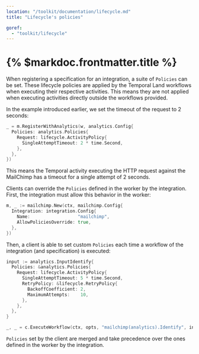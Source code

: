 ```yaml
---
location: "/toolkit/documentation/lifecycle.md"
title: "Lifecycle's policies"

goref:
  - "toolkit/lifecycle"
---
```


# {% $markdoc.frontmatter.title %}

When registering a specification for an integration, a suite of `Policies` can
be set. These lifecycle policies are applied by the Temporal Land workflows when
executing their respective activities. This means they are not applied when
executing activities directly outside the workflows provided.

In the example introduced earlier, we set the timeout of the request to 2 seconds:

```go
_ = m.RegisterWithAnalytics(w, analytics.Config{
  Policies: analytics.Policies{
    Request: lifecycle.ActivityPolicy{
      SingleAttemptTimeout: 2 * time.Second,
    },
  },
})
```

This means the Temporal activity executing the HTTP request against the MailChimp
has a timeout for a single attempt of 2 seconds.

Clients can override the `Policies` defined in the worker by the integration.
First, the integration must allow this behavior in the worker:

```go
m, _ := mailchimp.New(ctx, mailchimp.Config{
  Integration: integration.Config{
    Name:                  "mailchimp",
    AllowPoliciesOverride: true,
  },
})
```

Then, a client is able to set custom `Policies` each time a workflow of the
integration (and specification) is executed:

```go
input := analytics.InputIdentify{
  Policies: &analytics.Policies{
    Request: lifecycle.ActivityPolicy{
      SingleAttemptTimeout: 5 * time.Second,
      RetryPolicy: &lifecycle.RetryPolicy{
        BackoffCoefficient: 2,
        MaximumAttempts:    10,
      },
    },
  },
}

_, _ = c.ExecuteWorkflow(ctx, opts, "mailchimp(analytics).Identify", input)
```

`Policies` set by the client are merged and take precedence over the ones defined
in the worker by the integration.
